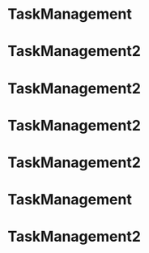 # TaskManagement
# TaskManagement2
# TaskManagement2
# TaskManagement2
# TaskManagement2
# TaskManagement
# TaskManagement2
